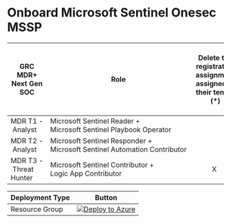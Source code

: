 # Onboard Microsoft Sentinel Onesec MSSP

| GRC MDR+ Next Gen SOC | Role | Delete the registration assignment assigned to their tenant (*) | Create and run Playbooks | Create automation Rules to run Playbooks | Can run Playbook Manually | Create and edit workbooks, analytic rules and other Azure Sentinel Resources | Manage incidents (dismiss, assign etc) | View data, incidents, dashboards and other Azure Sentinel resources |
|----------------------|------|----------------------------------------------------------------|--------------------------|------------------------------------------|--------------------------|--------------------------------------------------------------------|-------------------------------------|------------------------------------------------------------|
| MDR&nbsp;T1&nbsp;-&nbsp;Analyst     | Microsoft&nbsp;Sentinel&nbsp;Reader + Microsoft&nbsp;Sentinel&nbsp;Playbook&nbsp;Operator | | &nbsp;&nbsp;&nbsp;&nbsp;&nbsp;&nbsp;&nbsp;&nbsp;&nbsp;&nbsp;X&emsp;&emsp;&emsp; | | | | | &nbsp;&nbsp;&nbsp;&nbsp;&nbsp;&nbsp;&nbsp;&nbsp;&nbsp;&nbsp;X&emsp;&emsp;&emsp; |
| MDR&nbsp;T2&nbsp;-&nbsp;Analyst     | Microsoft&nbsp;Sentinel&nbsp;Responder + Microsoft&nbsp;Sentinel&nbsp;Automation&nbsp;Contributor | | &nbsp;&nbsp;&nbsp;&nbsp;&nbsp;&nbsp;&nbsp;&nbsp;&nbsp;&nbsp;X&emsp;&emsp;&emsp; | | &nbsp;&nbsp;&nbsp;&nbsp;&nbsp;&nbsp;&nbsp;&nbsp;&nbsp;&nbsp;X&emsp;&emsp;&emsp; | | | &nbsp;&nbsp;&nbsp;&nbsp;&nbsp;&nbsp;&nbsp;&nbsp;&nbsp;&nbsp;X&emsp;&emsp;&emsp; |
| MDR&nbsp;T3&nbsp;-&nbsp;Threat Hunter | Microsoft&nbsp;Sentinel&nbsp;Contributor + Logic&nbsp;App&nbsp;Contributor | &nbsp;&nbsp;&nbsp;&nbsp;&nbsp;&nbsp;&nbsp;&nbsp;&nbsp;&nbsp;X&emsp;&emsp;&emsp; | &nbsp;&nbsp;&nbsp;&nbsp;&nbsp;&nbsp;&nbsp;&nbsp;&nbsp;&nbsp;X&emsp;&emsp;&emsp; | &nbsp;&nbsp;&nbsp;&nbsp;&nbsp;&nbsp;&nbsp;&nbsp;&nbsp;&nbsp;X&emsp;&emsp;&emsp; | &nbsp;&nbsp;&nbsp;&nbsp;&nbsp;&nbsp;&nbsp;&nbsp;&nbsp;&nbsp;X&emsp;&emsp;&emsp; | &nbsp;&nbsp;&nbsp;&nbsp;&nbsp;&nbsp;&nbsp;&nbsp;&nbsp;&nbsp;X&emsp;&emsp;&emsp; | &nbsp;&nbsp;&nbsp;&nbsp;&nbsp;&nbsp;&nbsp;&nbsp;&nbsp;&nbsp;X&emsp;&emsp;&emsp; | &nbsp;&nbsp;&nbsp;&nbsp;&nbsp;&nbsp;&nbsp;&nbsp;&nbsp;&nbsp;X&emsp;&emsp;&emsp; |




|Deployment Type | Button |
|----------------|--------|
| Resource Group | [![Deploy to Azure](https://aka.ms/deploytoazurebutton)](https://portal.azure.com/#create/Microsoft.Template/uri/https%253A%252F%252Fraw.githubusercontent.com%252FShviamGRC%252FMSSP%252Fmain%252FMSSPOnboard-main%252FMSSPOnboard-main%252FOnboard%252520a%252520Resource%252520Group%252FrgDelegatedResourceManagement.json) |
